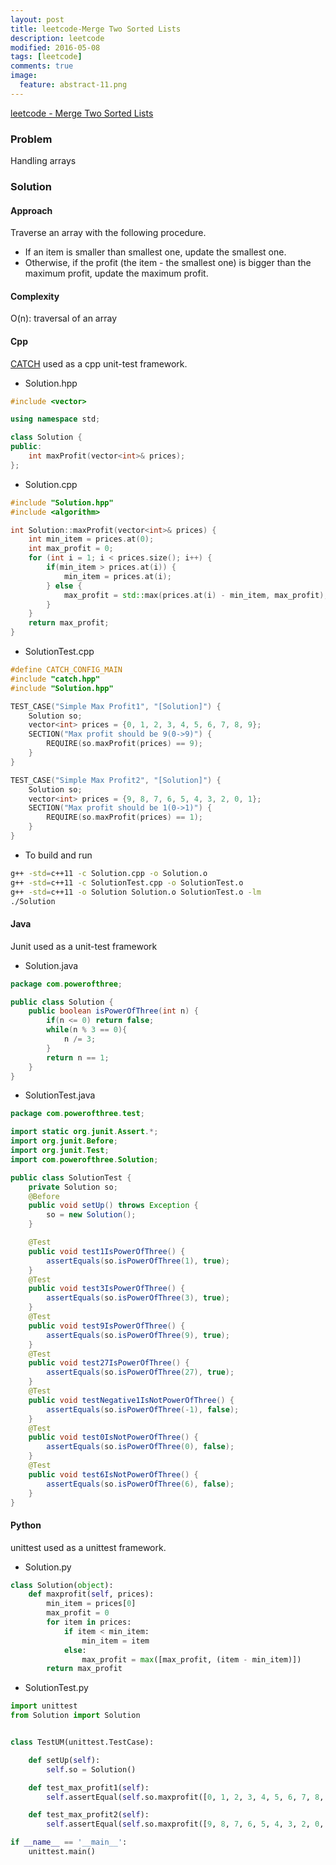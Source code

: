 ```yaml
---
layout: post
title: leetcode-Merge Two Sorted Lists
description: leetcode
modified: 2016-05-08
tags: [leetcode]
comments: true
image:
  feature: abstract-11.png
---
```

[leetcode - Merge Two Sorted Lists](https://leetcode.com/problems/merge-two-sorted-lists/)

### Problem

Handling arrays

### Solution 

#### Approach

Traverse an array with the following procedure.

- If an item is smaller than smallest one, update the smallest one.
- Otherwise, if the profit (the item - the smallest one) is bigger than the maximum profit, update the maximum profit.

#### Complexity

O(n): traversal of an array

#### Cpp

[CATCH](https://github.com/philsquared/Catch/blob/master/docs/tutorial.md) used as a cpp unit-test framework.

- Solution.hpp

```cpp
#include <vector>

using namespace std;

class Solution {
public:
    int maxProfit(vector<int>& prices);
};
```

- Solution.cpp

```cpp
#include "Solution.hpp"
#include <algorithm>

int Solution::maxProfit(vector<int>& prices) {
    int min_item = prices.at(0);
    int max_profit = 0;
    for (int i = 1; i < prices.size(); i++) {
        if(min_item > prices.at(i)) {
            min_item = prices.at(i);
        } else {
            max_profit = std::max(prices.at(i) - min_item, max_profit);
        }
    }
    return max_profit;
}
```

- SolutionTest.cpp

```cpp
#define CATCH_CONFIG_MAIN
#include "catch.hpp"
#include "Solution.hpp"

TEST_CASE("Simple Max Profit1", "[Solution]") {
    Solution so;
    vector<int> prices = {0, 1, 2, 3, 4, 5, 6, 7, 8, 9};
    SECTION("Max profit should be 9(0->9)") {
        REQUIRE(so.maxProfit(prices) == 9);
    }
}

TEST_CASE("Simple Max Profit2", "[Solution]") {
    Solution so;
    vector<int> prices = {9, 8, 7, 6, 5, 4, 3, 2, 0, 1};
    SECTION("Max profit should be 1(0->1)") {
        REQUIRE(so.maxProfit(prices) == 1);
    }
}
```

- To build and run

```bash
g++ -std=c++11 -c Solution.cpp -o Solution.o
g++ -std=c++11 -c SolutionTest.cpp -o SolutionTest.o
g++ -std=c++11 -o Solution Solution.o SolutionTest.o -lm
./Solution
```

#### Java

Junit used as a unit-test framework

- Solution.java

```java
package com.powerofthree;

public class Solution {
    public boolean isPowerOfThree(int n) {
    	if(n <= 0) return false;
    	while(n % 3 == 0){
    		n /= 3;
    	}
    	return n == 1;
    }
}
```

- SolutionTest.java

```java
package com.powerofthree.test;

import static org.junit.Assert.*;
import org.junit.Before;
import org.junit.Test;
import com.powerofthree.Solution;

public class SolutionTest {
	private Solution so;
	@Before
	public void setUp() throws Exception {
		so = new Solution();
	}

	@Test
	public void test1IsPowerOfThree() {
		assertEquals(so.isPowerOfThree(1), true);
	}
	@Test
	public void test3IsPowerOfThree() {
		assertEquals(so.isPowerOfThree(3), true);
	}
	@Test
	public void test9IsPowerOfThree() {
		assertEquals(so.isPowerOfThree(9), true);
	}
	@Test
	public void test27IsPowerOfThree() {
		assertEquals(so.isPowerOfThree(27), true);
	}
	@Test
	public void testNegative1IsNotPowerOfThree() {
		assertEquals(so.isPowerOfThree(-1), false);
	}
	@Test
	public void test0IsNotPowerOfThree() {
		assertEquals(so.isPowerOfThree(0), false);
	}
	@Test
	public void test6IsNotPowerOfThree() {
		assertEquals(so.isPowerOfThree(6), false);
	}
}
```

#### Python

unittest used as a unittest framework.

- Solution.py

```python
class Solution(object):
    def maxprofit(self, prices):
        min_item = prices[0]
        max_profit = 0
        for item in prices:
            if item < min_item:
                min_item = item
            else:
                max_profit = max([max_profit, (item - min_item)])
        return max_profit

```

- SolutionTest.py

```python
import unittest
from Solution import Solution


class TestUM(unittest.TestCase):

    def setUp(self):
        self.so = Solution()

    def test_max_profit1(self):
        self.assertEqual(self.so.maxprofit([0, 1, 2, 3, 4, 5, 6, 7, 8, 9]), 9)

    def test_max_profit2(self):
        self.assertEqual(self.so.maxprofit([9, 8, 7, 6, 5, 4, 3, 2, 0, 1]), 1)

if __name__ == '__main__':
    unittest.main()

```
